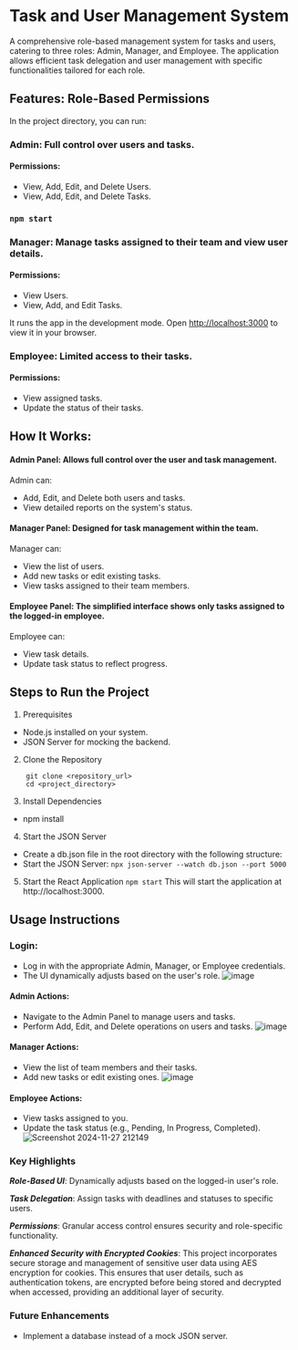 # Task and User Management System
A comprehensive role-based management system for tasks and users, catering to three roles: Admin, Manager, and Employee. The application allows efficient task delegation and user management with specific functionalities tailored for each role.

## Features: Role-Based Permissions

In the project directory, you can run:
### Admin: Full control over users and tasks.
#### Permissions: 
- View, Add, Edit, and Delete Users.
- View, Add, Edit, and Delete Tasks.

### `npm start`
### Manager: Manage tasks assigned to their team and view user details.
#### Permissions:
- View Users.
- View, Add, and Edit Tasks.

It runs the app in the development mode.
Open [http://localhost:3000](http://localhost:3000) to view it in your browser.
### Employee: Limited access to their tasks.
#### Permissions:
- View assigned tasks.
- Update the status of their tasks.

## How It Works:
#### Admin Panel: Allows full control over the user and task management.
Admin can:
- Add, Edit, and Delete both users and tasks.
- View detailed reports on the system's status.
#### Manager Panel: Designed for task management within the team.
Manager can:
- View the list of users.
- Add new tasks or edit existing tasks.
- View tasks assigned to their team members.
#### Employee Panel: The simplified interface shows only tasks assigned to the logged-in employee.
Employee can:
- View task details.
- Update task status to reflect progress.
## Steps to Run the Project
1. Prerequisites
- Node.js installed on your system.
- JSON Server for mocking the backend.
  
2. Clone the Repository
```
    git clone <repository_url>
    cd <project_directory>
```
3. Install Dependencies
- npm install
4. Start the JSON Server
- Create a db.json file in the root directory with the following structure:
- Start the JSON Server: 
``` npx json-server --watch db.json --port 5000 ```
5. Start the React Application
``` npm start ```
This will start the application at http://localhost:3000.
## Usage Instructions
### Login:
- Log in with the appropriate Admin, Manager, or Employee credentials.
- The UI dynamically adjusts based on the user's role.
![image](https://github.com/user-attachments/assets/218aea88-c096-47b3-9ab4-a2659977b796)
  
#### Admin Actions:
- Navigate to the Admin Panel to manage users and tasks.
- Perform Add, Edit, and Delete operations on users and tasks.
![image](https://github.com/user-attachments/assets/75317d47-66ec-4c4a-92e3-5562e5a433b5)
#### Manager Actions:
- View the list of team members and their tasks.
- Add new tasks or edit existing ones.
  ![image](https://github.com/user-attachments/assets/364e7e35-691e-4c1f-bf8e-6feef09ec646)
#### Employee Actions:
- View tasks assigned to you.
- Update the task status (e.g., Pending, In Progress, Completed).
![Screenshot 2024-11-27 212149](https://github.com/user-attachments/assets/6c7b1f98-256e-40f4-9203-e2b0f82ed389)
### Key Highlights
***Role-Based UI***: Dynamically adjusts based on the logged-in user's role.

***Task Delegation***: Assign tasks with deadlines and statuses to specific users.

***Permissions***: Granular access control ensures security and role-specific functionality.

***Enhanced Security with Encrypted Cookies***: This project incorporates secure storage and management of sensitive user data using AES encryption for cookies. This ensures that user details, such as authentication tokens, are encrypted before being stored and decrypted when accessed, providing an additional layer of security.

### Future Enhancements
- Implement a database instead of a mock JSON server.

